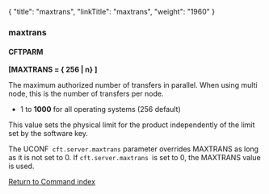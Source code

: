 {
    "title": "maxtrans",
    "linkTitle": "maxtrans",
    "weight": "1960"
}<span id="maxtrans"></span>

### maxtrans

#### CFTPARM

****[MAXTRANS = { <span class="underline">256</span> &#124; n} ]****

The maximum authorized number of transfers in parallel. When using multi node, this is the number of transfers per node.

- 1 to **1000** for all operating systems (256 default)

This value sets the physical limit for the product independently of
the limit set by the software key.

The UCONF` cft.server.maxtrans` parameter overrides MAXTRANS as long as it is not set to 0. If `cft.server.maxtrans `is set to 0, the MAXTRANS value is used.

[Return to Command index](../../)

